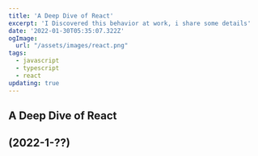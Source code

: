 ```yaml
---
title: 'A Deep Dive of React'
excerpt: 'I Discovered this behavior at work, i share some details'
date: '2022-01-30T05:35:07.322Z'
ogImage:
  url: "/assets/images/react.png"
tags:
  - javascript
  - typescript
  - react
updating: true
---
```


## A Deep Dive of React

## (2022-1-??)